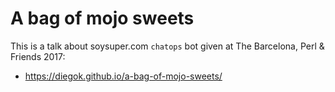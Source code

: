 # A bag of mojo sweets

This is a talk about soysuper.com `chatops` bot given at The Barcelona, Perl & Friends 2017:

- https://diegok.github.io/a-bag-of-mojo-sweets/
